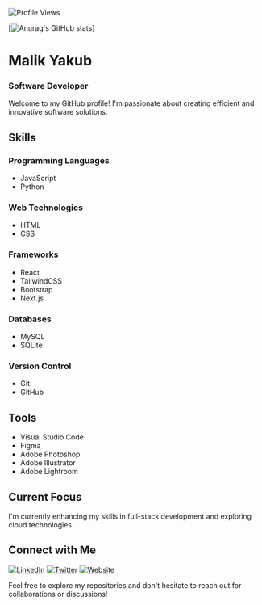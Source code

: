 ![Profile Views](https://komarev.com/ghpvc/?username=malikyakub)

[![Anurag's GitHub stats](https://github-readme-stats.vercel.app/api?username=malikyakub&show_icons=true&theme=radical)]

# Malik Yakub
### Software Developer

Welcome to my GitHub profile! I'm passionate about creating efficient and innovative software solutions.

## Skills

### Programming Languages
- JavaScript
- Python

### Web Technologies
- HTML
- CSS

### Frameworks
- React
- TailwindCSS
- Bootstrap
- Next.js

### Databases
- MySQL
- SQLite

### Version Control
- Git
- GitHub

## Tools
- Visual Studio Code
- Figma
- Adobe Photoshop
- Adobe Illustrator
- Adobe Lightroom

## Current Focus
I'm currently enhancing my skills in full-stack development and exploring cloud technologies.

## Connect with Me
[![LinkedIn](https://img.shields.io/badge/LinkedIn-Malik%20Yakub-blue)](https://www.linkedin.com/in/malik-yakub-75778a324)
[![Twitter](https://img.shields.io/badge/Twitter-%40malikyakub-1DA1F2)](https://x.com/malikyakub55777)
[![Website](https://img.shields.io/badge/Website-mk--yakub.netlify.app-brightgreen)](https://mk-yakub.netlify.app)

Feel free to explore my repositories and don't hesitate to reach out for collaborations or discussions!
